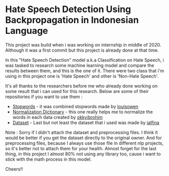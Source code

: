 # Hate Speech Detection Using Backpropagation in Indonesian Language

This project was build when i was working on internship in middle of 2020. Although it was a first commit but this project is already done at that time.

In this "Hate Speech Detection" model a.k.a Classification on Hate Speech, i was tasked to research some machine learning model and compare the results between them, and this is the one of it. There were two class that i'm using in this project one is 'Hate Speech' and other is 'Non-Hate Speech'.

It's all thanks to the researchers before me who already done working on some result that i can used for this research. Below are some of their repositories if you want to use them :
- [Stopwords](https://github.com/louisowen6/NLP_bahasa_resources/blob/master/combined_stop_words.txt) - it was combined stopwords made by [louisowen](https://github.com/louisowen6)
- [Normalization Dictionary](https://github.com/okkyibrohim/id-multi-label-hate-speech-and-abusive-language-detection/blob/master/new_kamusalay.csv) - this one really helps me to normalize the words in each data created by [okkyibrohim](https://github.com/okkyibrohim)
- [Dataset](https://github.com/ialfina/id-hatespeech-detection) - Last but not least the dataset that i used was made by [ialfina](https://github.com/ialfina)

Note :
Sorry if I didn't attach the dataset and preprocessing files. I think it would be better if you get the dataset directly to the original owner. And for preprocessing files, because I always use those file in different nlp projects, so it's better not to attach them for your health. Almost forget for the last thing, in this project I almost 80% not using any library too, cause i want to stick with the math process in this model.

Cheers!!
